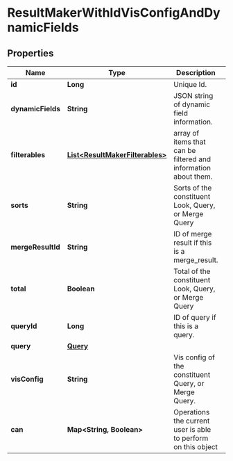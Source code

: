 # ResultMakerWithIdVisConfigAndDynamicFields

## Properties
Name | Type | Description | Notes
------------ | ------------- | ------------- | -------------
**id** | **Long** | Unique Id. |  [optional]
**dynamicFields** | **String** | JSON string of dynamic field information. |  [optional]
**filterables** | [**List&lt;ResultMakerFilterables&gt;**](ResultMakerFilterables.md) | array of items that can be filtered and information about them. |  [optional]
**sorts** | **String** | Sorts of the constituent Look, Query, or Merge Query |  [optional]
**mergeResultId** | **String** | ID of merge result if this is a merge_result. |  [optional]
**total** | **Boolean** | Total of the constituent Look, Query, or Merge Query |  [optional]
**queryId** | **Long** | ID of query if this is a query. |  [optional]
**query** | [**Query**](Query.md) |  |  [optional]
**visConfig** | **String** | Vis config of the constituent Query, or Merge Query. |  [optional]
**can** | **Map&lt;String, Boolean&gt;** | Operations the current user is able to perform on this object |  [optional]
